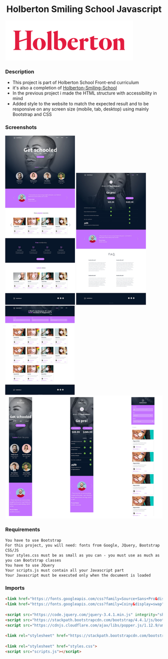 <h1 align="center">Holberton Smiling School Javascript</h1>

![](./images/readme_Media/Holbertonschool.png)

### Description
- This project is part of Holberton School Front-end curriculum
- it's also a completion of [Holberton-Smiling-School](https://github.com/khaldi505/holberton-smiling-school)
- In the previous project i made the HTML structure with accessibility in mind
- Added style to the website to match the expected result and to be responsive on any screen size (mobile, tab, desktop) using mainly Bootstrap and CSS

### Screenshots
![](./images/readme_Media/sample_1.png)
![](./images/readme_Media/sample_2.png)
![](./images/readme_Media/sample_3.png)
![](./images/readme_Media/sample_final.png)


### Requirements
    You have to use Bootstrap
    For this project, you will need: fonts from Google, JQuery, Bootstrap CSS/JS
    Your styles.css must be as small as you can - you must use as much as you can Bootstrap classes
    You have to use JQuery
    Your scripts.js must contain all your Javascript part
    Your Javascript must be executed only when the document is loaded

### Imports
```html
<link href="https://fonts.googleapis.com/css?family=Source+Sans+Pro&display=swap" rel="stylesheet">
<link href="https://fonts.googleapis.com/css?family=Coiny&display=swap" rel="stylesheet">

<script src="https://code.jquery.com/jquery-3.4.1.min.js" integrity="sha256-CSXorXvZcTkaix6Yvo6HppcZGetbYMGWSFlBw8HfCJo=" crossorigin="anonymous"></script>
<script src="https://stackpath.bootstrapcdn.com/bootstrap/4.4.1/js/bootstrap.min.js" integrity="sha384-wfSDF2E50Y2D1uUdj0O3uMBJnjuUD4Ih7YwaYd1iqfktj0Uod8GCExl3Og8ifwB6" crossorigin="anonymous"></script>
<script src="https://cdnjs.cloudflare.com/ajax/libs/popper.js/1.12.9/umd/popper.min.js" integrity="sha384-ApNbgh9B+Y1QKtv3Rn7W3mgPxhU9K/ScQsAP7hUibX39j7fakFPskvXusvfa0b4Q" crossorigin="anonymous"></script>

<link rel="stylesheet" href="https://stackpath.bootstrapcdn.com/bootstrap/4.4.1/css/bootstrap.min.css" integrity="sha384-Vkoo8x4CGsO3+Hhxv8T/Q5PaXtkKtu6ug5TOeNV6gBiFeWPGFN9MuhOf23Q9Ifjh" crossorigin="anonymous">

<link rel="stylesheet" href="styles.css">
<script src="scripts.js"></script>

```
